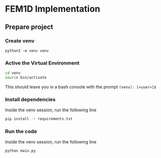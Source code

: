 # FEM1D Implementation

## Prepare project
### Create venv
```python3
python3 -m venv venv
```
### Active the Virtual Environment

```bash
cd venv
source bin/activate
```

This should leave you in a bash console with the prompt `(venv): [<user>]$ `

### Install dependencies
Inside the venv session, run the following line
```bash
pip install -r requirements.txt
```

### Run the code
Inside the venv session, run the following line
```bash
python main.py
```
